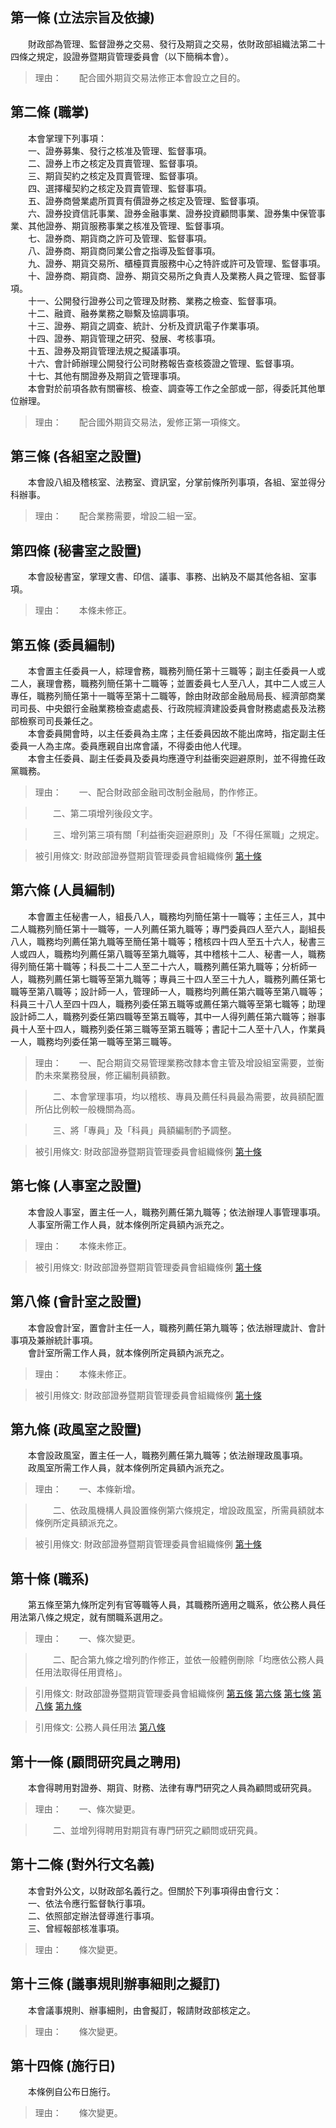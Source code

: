 第一條 (立法宗旨及依據)
-----------------------
　　財政部為管理、監督證券之交易、發行及期貨之交易，依財政部組織法第二十四條之規定，設證券暨期貨管理委員會（以下簡稱本會）。  
> 理由：　　配合國外期貨交易法修正本會設立之目的。



第二條 (職掌)
-------------
　　本會掌理下列事項：  
　　一、證券募集、發行之核准及管理、監督事項。  
　　二、證券上市之核定及買賣管理、監督事項。  
　　三、期貨契約之核定及買賣管理、監督事項。  
　　四、選擇權契約之核定及買賣管理、監督事項。  
　　五、證券商營業處所買賣有價證券之核定及管理、監督事項。  
　　六、證券投資信託事業、證券金融事業、證券投資顧問事業、證券集中保管事業、其他證券、期貨服務事業之核准及管理、監督事項。  
　　七、證券商、期貨商之許可及管理、監督事項。  
　　八、證券商、期貨商同業公會之指導及監督事項。  
　　九、證券、期貨交易所、櫃檯買賣服務中心之特許或許可及管理、監督事項。  
　　十、證券商、期貨商、證券、期貨交易所之負責人及業務人員之管理、監督事項。  
　　十一、公開發行證券公司之管理及財務、業務之檢查、監督事項。  
　　十二、融資、融券業務之聯繫及協調事項。  
　　十三、證券、期貨之調查、統計、分析及資訊電子作業事項。  
　　十四、證券、期貨管理之研究、發展、考核事項。  
　　十五、證券及期貨管理法規之擬議事項。  
　　十六、會計師辦理公開發行公司財務報告查核簽證之管理、監督事項。  
　　十七、其他有關證券及期貨之管理事項。  
　　本會對於前項各款有關審核、檢查、調查等工作之全部或一部，得委託其他單位辦理。  
> 理由：　　配合國外期貨交易法，爰修正第一項條文。



第三條 (各組室之設置)
---------------------
　　本會設八組及稽核室、法務室、資訊室，分掌前條所列事項，各組、室並得分科辦事。  
> 理由：　　配合業務需要，增設二組一室。



第四條 (秘書室之設置)
---------------------
　　本會設秘書室，掌理文書、印信、議事、事務、出納及不屬其他各組、室事項。  
> 理由：　　本條未修正。



第五條 (委員編制)
-----------------
　　本會置主任委員一人，綜理會務，職務列簡任第十三職等；副主任委員一人或二人，襄理會務，職務列簡任第十二職等；並置委員七人至八人，其中二人或三人專任，職務列簡任第十一職等至第十二職等，餘由財政部金融局局長、經濟部商業司司長、中央銀行金融業務檢查處處長、行政院經濟建設委員會財務處處長及法務部檢察司司長兼任之。  
　　本會委員開會時，以主任委員為主席；主任委員因故不能出席時，指定副主任委員一人為主席。委員應親自出席會議，不得委由他人代理。  
　　本會主任委員、副主任委員及委員均應遵守利益衝突迴避原則，並不得擔任政黨職務。  
> 理由：　　一、配合財政部金融司改制金融局，酌作修正。

> 　　二、第二項增列後段文字。

> 　　三、增列第三項有關「利益衝突迴避原則」及「不得任黨職」之規定。

> 被引用條文: 財政部證券暨期貨管理委員會組織條例 [第十條](../../人事其他/組織編制/財政部證券暨期貨管理委員會組織條例.md#第十條-職系)



第六條 (人員編制)
-----------------
　　本會置主任秘書一人，組長八人，職務均列簡任第十一職等；主任三人，其中二人職務列簡任第十一職等，一人列薦任第九職等；專門委員四人至六人，副組長八人，職務均列薦任第九職等至簡任第十職等；稽核四十四人至五十六人，秘書三人或四人，職務均列薦任第八職等至第九職等，其中稽核十二人、秘書一人，職務得列簡任第十職等；科長二十二人至二十六人，職務列薦任第九職等；分析師一人，職務列薦任第七職等至第九職等；專員三十四人至三十九人，職務列薦任第七職等至第八職等；設計師一人，管理師一人，職務均列薦任第六職等至第八職等；科員三十八人至四十四人，職務列委任第五職等或薦任第六職等至第七職等；助理設計師二人，職務列委任第四職等至第五職等，其中一人得列薦任第六職等；辦事員十人至十四人，職務列委任第三職等至第五職等；書記十二人至十八人，作業員一人，職務均列委任第一職等至第三職等。  
> 理由：　　一、配合期貨交易管理業務改隸本會主管及增設組室需要，並衡酌未來業務發展，修正編制員額數。

> 　　二、本會掌理事項，均以稽核、專員及薦任科員最為需要，故員額配置所佔比例較一般機關為高。

> 　　三、將「專員」及「科員」員額編制酌予調整。

> 被引用條文: 財政部證券暨期貨管理委員會組織條例 [第十條](../../人事其他/組織編制/財政部證券暨期貨管理委員會組織條例.md#第十條-職系)



第七條 (人事室之設置)
---------------------
　　本會設人事室，置主任一人，職務列薦任第九職等；依法辦理人事管理事項。  
　　人事室所需工作人員，就本條例所定員額內派充之。  
> 理由：　　本條未修正。

> 被引用條文: 財政部證券暨期貨管理委員會組織條例 [第十條](../../人事其他/組織編制/財政部證券暨期貨管理委員會組織條例.md#第十條-職系)



第八條 (會計室之設置)
---------------------
　　本會設會計室，置會計主任一人，職務列薦任第九職等；依法辦理歲計、會計事項及兼辦統計事項。  
　　會計室所需工作人員，就本條例所定員額內派充之。  
> 理由：　　本條未修正。

> 被引用條文: 財政部證券暨期貨管理委員會組織條例 [第十條](../../人事其他/組織編制/財政部證券暨期貨管理委員會組織條例.md#第十條-職系)



第九條 (政風室之設置)
---------------------
　　本會設政風室，置主任一人，職務列薦任第九職等；依法辦理政風事項。  
　　政風室所需工作人員，就本條例所定員額內派充之。  
> 理由：　　一、本條新增。

> 　　二、依政風機構人員設置條例第六條規定，增設政風室，所需員額就本條例所定員額派充之。

> 被引用條文: 財政部證券暨期貨管理委員會組織條例 [第十條](../../人事其他/組織編制/財政部證券暨期貨管理委員會組織條例.md#第十條-職系)



第十條 (職系)
-------------
　　第五條至第九條所定列有官等職等人員，其職務所適用之職系，依公務人員任用法第八條之規定，就有關職系選用之。  
> 理由：　　一、條次變更。

> 　　二、配合第九條之增列酌作修正，並依一般體例刪除「均應依公務人員任用法取得任用資格」。

> 引用條文: 財政部證券暨期貨管理委員會組織條例 [第五條](../../人事其他/組織編制/財政部證券暨期貨管理委員會組織條例.md#第五條-委員編制) [第六條](../../人事其他/組織編制/財政部證券暨期貨管理委員會組織條例.md#第六條-人員編制) [第七條](../../人事其他/組織編制/財政部證券暨期貨管理委員會組織條例.md#第七條-人事室之設置) [第八條](../../人事其他/組織編制/財政部證券暨期貨管理委員會組織條例.md#第八條-會計室之設置) [第九條](../../人事其他/組織編制/財政部證券暨期貨管理委員會組織條例.md#第九條-政風室之設置)

> 引用條文: 公務人員任用法 [第八條](../../考試/任免升遷/公務人員任用法.md#第八條-職系說明書)



第十一條 (顧問研究員之聘用)
---------------------------
　　本會得聘用對證券、期貨、財務、法律有專門研究之人員為顧問或研究員。  
> 理由：　　一、條次變更。

> 　　二、並增列得聘用對期貨有專門研究之顧問或研究員。



第十二條 (對外行文名義)
-----------------------
　　本會對外公文，以財政部名義行之。但關於下列事項得由會行文：  
　　一、依法令應行監督執行事項。  
　　二、依照部定辦法督導進行事項。  
　　三、曾經報部核准事項。  
> 理由：　　條次變更。



第十三條 (議事規則辦事細則之擬訂)
---------------------------------
　　本會議事規則、辦事細則，由會擬訂，報請財政部核定之。  
> 理由：　　條次變更。



第十四條 (施行日)
-----------------
　　本條例自公布日施行。  
> 理由：　　條次變更。